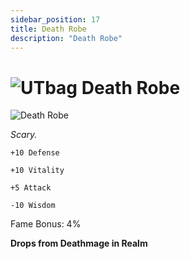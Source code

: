 ```yaml
---
sidebar_position: 17
title: Death Robe
description: "Death Robe"
---
```


# ![UTbag](https://cdn.discordapp.com/attachments/1107378591026655272/1107460067399315627/adf.png) Death Robe

![Death Robe](https://cdn.discordapp.com/attachments/1187552567295758487/1188234586023547031/Death_Robe.png?ex=6599c8b1&is=658753b1&hm=61846f403dc19e6a3143c50f76ac74188c64a7f360f7be6da50edfc5bbe61409&)

<i>Scary.</i>

    +10 Defense
    
    +10 Vitality
    
    +5 Attack
    
    -10 Wisdom    
    
Fame Bonus: 4%

**Drops from Deathmage in Realm**
